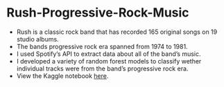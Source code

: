 # Rush-Progressive-Rock-Music

* Rush is a classic rock band that has recorded 165 original songs on 19 studio albums.
* The bands progressive rock era spanned from 1974 to 1981.
* I used Spotify’s API to extract data about all of the band’s music.
* I developed a variety of random forest models to classify wether individual tracks were from the band’s progressive rock era.
* View the Kaggle notebook [here](https://www.kaggle.com/jordankeith/rush-progressive-rock-era).
